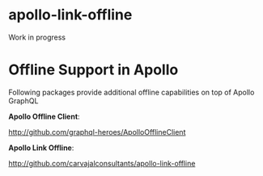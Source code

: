 # apollo-link-offline

Work in progress

# Offline Support in Apollo 

Following packages provide additional offline capabilities on top of Apollo GraphQL

**Apollo Offline Client**:

http://github.com/graphql-heroes/ApolloOfflineClient

**Apollo Link Offline**:

http://github.com/carvajalconsultants/apollo-link-offline

